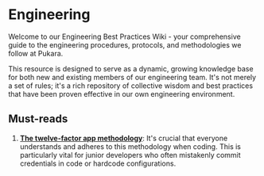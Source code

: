 # Engineering

Welcome to our Engineering Best Practices Wiki - your comprehensive guide to the engineering procedures, protocols, and methodologies we follow at Pukara.

This resource is designed to serve as a dynamic, growing knowledge base for both new and existing members of our engineering team. It's not merely a set of rules; it's a rich repository of collective wisdom and best practices that have been proven effective in our own engineering environment. 

## Must-reads

1. **[The twelve-factor app methodology](https://12factor.net/)**: It's crucial that everyone understands and adheres to this methodology when coding. This is particularly vital for junior developers who often mistakenly commit credentials in code or hardcode configurations.
